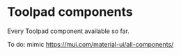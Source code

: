 # Toolpad components

<p class="description">Every Toolpad component available so far.</p>

To do: mimic https://mui.com/material-ui/all-components/
